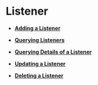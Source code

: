 # Listener<a name="EN-US_TOPIC_0096561538"></a>

-   **[Adding a Listener](adding-a-listener-enhanced.md)**  

-   **[Querying Listeners](querying-listeners-enhanced.md)**  

-   **[Querying Details of a Listener](querying-details-of-a-listener-enhanced.md)**  

-   **[Updating a Listener](updating-a-listener-enhanced.md)**  

-   **[Deleting a Listener](deleting-a-listener-enhanced.md)**  


